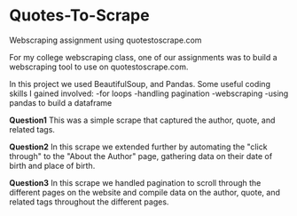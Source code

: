 # Quotes-To-Scrape
Webscraping assignment using quotestoscrape.com

For my college webscraping class, one of our assignments was to build a webscraping tool to use on quotestoscrape.com.

In this project we used BeautifulSoup, and Pandas.  Some useful coding skills I gained involved:
  -for loops
  -handling pagination
  -webscraping
  -using pandas to build a dataframe
  
  **Question1**
  This was a simple scrape that captured the author, quote, and related tags.
  
  **Question2**
  In this scrape we extended further by automating the "click through" to the "About the Author" page,
  gathering data on their date of birth and place of birth.
  
  **Question3**
  In this scrape we handled pagination to scroll through the different pages on the website and compile data on the author, quote, and related tags
  throughout the different pages.
